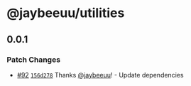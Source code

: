 # @jaybeeuu/utilities

## 0.0.1

### Patch Changes

- [#92](https://github.com/jaybeeuu/jaybeeuu-dev/pull/92) [`156d278`](https://github.com/jaybeeuu/jaybeeuu-dev/commit/156d278a0956cb4ef6e30f9df370f3c95aa7b93a) Thanks [@jaybeeuu](https://github.com/jaybeeuu)! - Update dependencies
